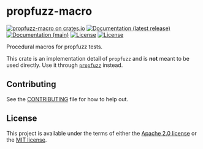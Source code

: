 # propfuzz-macro

[![propfuzz-macro on crates.io](https://img.shields.io/crates/v/propfuzz-macro)](https://crates.io/crates/propfuzz-macro)
[![Documentation (latest release)](https://docs.rs/propfuzz/badge.svg)](https://docs.rs/propfuzz-macro/)
[![Documentation (main)](https://img.shields.io/badge/docs-main-brightgreen)](https://facebookincubator.github.io/propfuzz/rustdoc/propfuzz_macro/)
[![License](https://img.shields.io/badge/license-Apache-green.svg)](../LICENSE-APACHE)
[![License](https://img.shields.io/badge/license-MIT-green.svg)](../LICENSE-MIT)

Procedural macros for propfuzz tests.

This crate is an implementation detail of `propfuzz` and is **not** meant to be used directly.
Use it through [`propfuzz`](https://crates.io/crates/propfuzz) instead.

## Contributing

See the [CONTRIBUTING](../CONTRIBUTING.md) file for how to help out.

## License

This project is available under the terms of either the [Apache 2.0 license](../LICENSE-APACHE) or the [MIT
license](../LICENSE-MIT).

<!--
README.md is generated from README.tpl by cargo readme. To regenerate:

cargo install cargo-readme
cargo readme > README.md
-->
